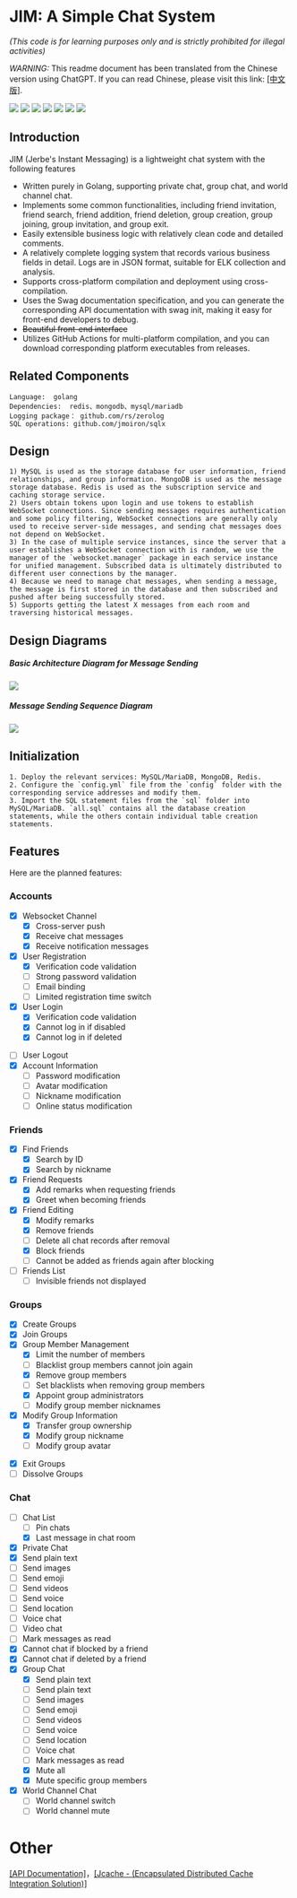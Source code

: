 # JIM: A Simple Chat System
*(This code is for learning purposes only and is strictly prohibited for illegal activities)*

*WARNING:*
    This readme document has been translated from the Chinese version using ChatGPT. If you can read Chinese, please visit this link: [[中文版]](./README_zh.md).

![](https://img.shields.io/github/actions/workflow/status/jerbe/jim/cross-build.yml)
![](https://img.shields.io/github/issues/jerbe/jim?color=green)
![](https://img.shields.io/github/stars/jerbe/jim?color=yellow)
![](https://img.shields.io/github/forks/jerbe/jim?color=orange)
![](https://img.shields.io/github/license/jerbe/jim?color=ff69b4)
![](https://img.shields.io/github/languages/count/jerbe/jim)
![](https://img.shields.io/github/languages/code-size/jerbe/jim?color=blueviolet)


## Introduction
JIM (Jerbe's Instant Messaging) is a lightweight chat system with the following features

* Written purely in Golang, supporting private chat, group chat, and world channel chat.
* Implements some common functionalities, including friend invitation, friend search, friend addition, friend deletion, group creation, group joining, group invitation, and group exit.
* Easily extensible business logic with relatively clean code and detailed comments.
* A relatively complete logging system that records various business fields in detail. Logs are in JSON format, suitable for ELK collection and analysis.
* Supports cross-platform compilation and deployment using cross-compilation.
* Uses the Swag documentation specification, and you can generate the corresponding API documentation with swag init, making it easy for front-end developers to debug.
* ~~Beautiful front-end interface~~
* Utilizes GitHub Actions for multi-platform compilation, and you can download corresponding platform executables from releases.

## Related Components
    Language:  golang  
    Dependencies:  redis、mongodb、mysql/mariadb
    Logging package： github.com/rs/zerolog
    SQL operations: github.com/jmoiron/sqlx

## Design
    1) MySQL is used as the storage database for user information, friend relationships, and group information. MongoDB is used as the message storage database. Redis is used as the subscription service and caching storage service.
    2) Users obtain tokens upon login and use tokens to establish WebSocket connections. Since sending messages requires authentication and some policy filtering, WebSocket connections are generally only used to receive server-side messages, and sending chat messages does not depend on WebSocket.
    3) In the case of multiple service instances, since the server that a user establishes a WebSocket connection with is random, we use the manager of the `websocket.manager` package in each service instance for unified management. Subscribed data is ultimately distributed to different user connections by the manager.
    4) Because we need to manage chat messages, when sending a message, the message is first stored in the database and then subscribed and pushed after being successfully stored.
    5) Supports getting the latest X messages from each room and traversing historical messages.

## Design Diagrams


##### Basic Architecture Diagram for Message Sending

![](./assets/聊天架构设计.jpg)

##### Message Sending Sequence Diagram

![](./assets/时序图.jpeg)

## Initialization
    1. Deploy the relevant services: MySQL/MariaDB, MongoDB, Redis.
    2. Configure the `config.yml` file from the `config` folder with the corresponding service addresses and modify them.
    3. Import the SQL statement files from the `sql` folder into MySQL/MariaDB. `all.sql` contains all the database creation statements, while the others contain individual table creation statements.


## Features
Here are the planned features:

### Accounts
+ [x] Websocket Channel
  - [x] Cross-server push
  - [x] Receive chat messages
  - [x] Receive notification messages
+ [x] User Registration
  - [x] Verification code validation
  - [ ] Strong password validation
  - [ ] Email binding
  - [ ] Limited registration time switch
+ [x] User Login
  - [x] Verification code validation
  - [x] Cannot log in if disabled
  - [x] Cannot log in if deleted
- [ ] User Logout
- [x] Account Information
  - [ ] Password modification
  - [ ] Avatar modification
  - [ ] Nickname modification
  - [ ] Online status modification

### Friends
- [x] Find Friends
  - [x] Search by ID
  - [x] Search by nickname
- [x] Friend Requests
  - [x] Add remarks when requesting friends
  - [x] Greet when becoming friends
- [x] Friend Editing
  - [x] Modify remarks
  - [x] Remove friends
  - [ ] Delete all chat records after removal
  - [x] Block friends
  - [ ] Cannot be added as friends again after blocking
- [ ] Friends List
  - [ ] Invisible friends not displayed

### Groups
+ [x] Create Groups
+ [x] Join Groups
+ [x] Group Member Management
  - [x] Limit the number of members
  - [ ] Blacklist group members cannot join again
  - [x] Remove group members
  - [ ] Set blacklists when removing group members
  - [x] Appoint group administrators
  - [ ] Modify group member nicknames
+ [x] Modify Group Information
  - [x] Transfer group ownership
  - [x] Modify group nickname
  - [ ] Modify group avatar
- [x] Exit Groups
- [ ] Dissolve Groups

### Chat
- [ ] Chat List
  - [ ] Pin chats
  - [x] Last message in chat room
- [x]  Private Chat
  - [x] Send plain text
  - [ ] Send images
  - [ ] Send emoji
  - [ ] Send videos
  - [ ] Send voice
  - [ ] Send location
  - [ ] Voice chat
  - [ ] Video chat
  - [ ] Mark messages as read
  - [x] Cannot chat if blocked by a friend
  - [x] Cannot chat if deleted by a friend
- [x] Group Chat
  - [x] Send plain text
  - [ ] Send plain text
  - [ ] Send images
  - [ ] Send emoji
  - [ ] Send videos
  - [ ] Send voice
  - [ ] Send location
  - [ ] Voice chat
  - [ ] Mark messages as read
  - [x] Mute all
  - [x] Mute specific group members
- [x] World Channel Chat
  - [ ] World channel switch
  - [ ] World channel mute

# Other
[[API Documentation]](http://github.com/jerbe/jim-docs)，[[Jcache - (Encapsulated Distributed Cache Integration Solution)]](http://github.com/jerbe/jcache)
  
